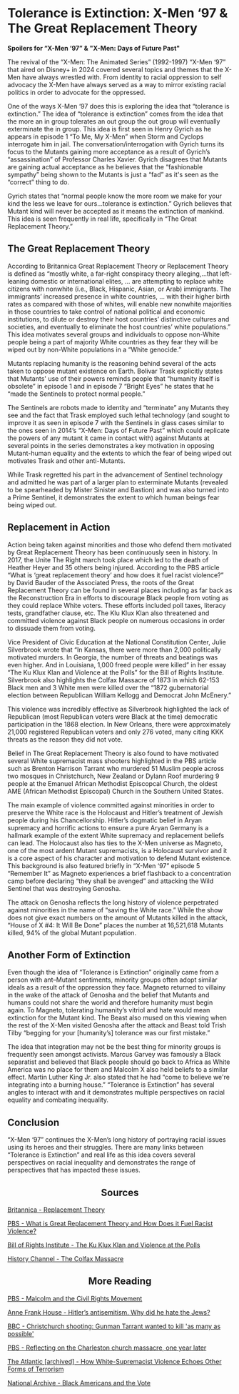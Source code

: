 # Tolerance is Extinction: X-Men ‘97 & The Great Replacement Theory

<p style="font-weight: bold" >Spoilers for “X-Men ‘97” & "X-Men: Days of Future Past"</p>

The revival of the “X-Men: The Animated Series” (1992-1997) “X-Men ‘97” that aired on Disney+ in 2024 covered several topics and themes that the X-Men have always wrestled with. From identity to racial oppression to self advocacy the X-Men have always served as a way to mirror existing racial politics in order to advocate for the oppressed. 

One of the ways X-Men ‘97 does this is exploring the idea that “tolerance is extinction.” The idea of “tolerance is extinction” comes from the idea that the more an in group tolerates an out group the out group will eventually exterminate the in group. This idea is first seen in Henry Gyrich as he appears in episode 1 “To Me, My X-Men” when Storm and Cyclops interrogate him in jail. The conversation/interrogation with Gyrich turns its focus to the Mutants gaining more acceptance as a result of Gyrich’s “assassination” of Professor Charles Xavier. Gyrich disagrees that Mutants are gaining actual acceptance as he believes that the “fashionable sympathy” being shown to the Mutants is just a “fad” as it's seen as the “correct” thing to do. 

Gyrich states that “normal people know the more room we make for your kind the less we leave for ours…tolerance is extinction.” Gyrich believes that Mutant kind will never be accepted as it means the extinction of mankind. This idea is seen frequently in real life, specifically in “The Great Replacement Theory.” 

## The Great Replacement Theory

According to Britannica Great Replacement Theory or Replacement Theory is defined as “mostly white, a far-right conspiracy theory alleging,...that left-leaning domestic or international elites, … are attempting to replace white citizens with nonwhite (i.e., Black, Hispanic, Asian, or Arab) immigrants. The immigrants’ increased presence in white countries, … with their higher birth rates as compared with those of whites, will enable new nonwhite majorities in those countries to take control of national political and economic institutions, to dilute or destroy their host countries’ distinctive cultures and societies, and eventually to eliminate the host countries’ white populations.” This idea motivates several groups and individuals to oppose non-White people being a part of majority White countries as they fear they will be wiped out by non-White populations in a “White genocide.” 

Mutants replacing humanity is the reasoning behind several of the acts taken to oppose mutant existence on Earth. Bolivar Trask explicitly states that Mutants' use of their powers reminds people that “humanity itself is obsolete” in episode 1 and in episode 7 “Bright Eyes” he states that he “made the Sentinels to protect normal people.” 

The Sentinels are robots made to identity and “terminate” any Mutants they see and the fact that Trask employed such lethal technology (and sought to improve it as seen in episode 7 with the Sentinels in glass cases similar to the ones seen in 2014’s “X-Men: Days of Future Past” which could replicate the powers of any mutant it came in contact with) against Mutants at several points in the series demonstrates a key motivation in opposing Mutant-human equality and the extents to which the fear of being wiped out motivates Trask and other anti-Mutants. 

While Trask regretted his part in the advancement of Sentinel technology and admitted he was part of a larger plan to exterminate Mutants (revealed to be spearheaded by Mister Sinister and Bastion) and was also turned into a Prime Sentinel, it demonstrates the extent to which human beings fear being wiped out. 

## Replacement in Action

Action being taken against minorities and those who defend them motivated by Great Replacement Theory has been continuously seen in history. In 2017, the Unite The Right march took place which led to the death of Heather Heyer and 35 others being injured. According to the PBS article “What is ‘great replacement theory’ and how does it fuel racist violence?” by David Bauder of the Associated Press, the roots of the Great Replacement Theory can be found in several places including as far back as the Reconstruction Era in efforts to discourage Black people from voting as they could replace White voters. These efforts included poll taxes, literacy tests, grandfather clause, etc. The Klu Klux Klan also threatened and committed violence against Black people on numerous occasions in order to dissuade them from voting. 

Vice President of Civic Education at the National Constitution Center, Julie Silverbrook wrote that “In Kansas, there were more than 2,000 politically motivated murders. In Georgia, the number of threats and beatings was even higher. And in Louisiana, 1,000 freed people were killed” in her essay “The Ku Klux Klan and Violence at the Polls” for the Bill of Rights Institute. Silverbrook also highlights the Colfax Massacre of 1873 in which 62-153 Black men and 3 White men were killed over the “1872 gubernatorial election between Republican William Kellogg and Democrat John McEnery.” 

This violence was incredibly effective as Silverbrook highlighted the lack of Republican (most Republican voters were Black at the time) democratic participation in the 1868 election. In New Orleans, there were approximately 21,000 registered Republican voters and only 276 voted, many citing KKK threats as the reason they did not vote. 

Belief in The Great Replacement Theory is also found to have motivated several White supremacist mass shooters highlighted in the PBS article such as Brenton Harrison Tarrant who murdered 51 Muslim people across two mosques in Christchurch, New Zealand or Dylann Roof murdering 9 people at the Emanuel African Methodist Episcopcal Church, the oldest AME (African Methodist Episcopal) Church in the Southern United States. 

The main example of violence committed against minorities in order to preserve the White race is the Holocaust and Hitler’s treatment of Jewish people during his Chancellorship. Hitler’s dogmatic belief in Aryan supremacy and horrific actions to ensure a pure Aryan Germany is a hallmark example of the extent White supremacy and replacement beliefs can lead. The Holocaust also has ties to the X-Men universe as Magneto, one of the most ardent Mutant supremacists, is a Holocaust survivor and it is a core aspect of his character and motivation to defend Mutant existence. This background is also featured briefly in “X-Men ‘97” episode 5 “Remember It” as Magneto experiences a brief flashback to a concentration camp before declaring “they shall be avenged” and attacking the Wild Sentinel that was destroying Genosha. 

The attack on Genosha reflects the long history of violence perpetrated against minorities in the name of “saving the White race.” While the show does not give exact numbers on the amount of Mutants killed in the attack, “House of X #4: It Will Be Done” places the number at 16,521,618 Mutants killed, 94% of the global Mutant population. 

## Another Form of Extinction

Even though the idea of “Tolerance is Extinction” originally came from a person with ant–Mutant sentiments, minority groups often adopt similar ideals as a result of the oppression they face. Magneto returned to villainy in the wake of the attack of Genosha and the belief that Mutants and humans could not share the world and therefore humanity must begin again. To Magneto, tolerating humanity’s vitriol and hate would mean extinction for the Mutant kind. The Beast also mused on this viewing when the rest of the X-Men visited Genosha after the attack and Beast told Trish Tilby “begging for your [humanity’s] tolerance was our first mistake.” 

The idea that integration may not be the best thing for minority groups is frequently seen amongst activists. Marcus Garvey was famously a Black separatist and believed that Black people should go back to Africa as White America was no place for them and Malcolm X also held beliefs to a similar effect. Martin Luther King Jr. also stated that he had “come to believe we're integrating into a burning house.” “Tolerance is Extinction” has several angles to interact with and it demonstrates multiple perspectives on racial equality and combating inequality.  


## Conclusion 

“X-Men ‘97” continues the X-Men’s long history of portraying racial issues using its heroes and their struggles. There are many links between “Tolerance is Extinction” and real life as this idea covers several perspectives on racial inequality and demonstrates the range of perspectives that has impacted these issues.

<h2 style="text-align: center">Sources</h2>

<a href="https://www.britannica.com/topic/replacement-theory">Britannica - Replacement Theory</a>

<a href="https://www.pbs.org/newshour/politics/what-is-great-replacement-theory-and-how-does-it-fuel-racist-violence">PBS - What is Great Replacement Theory and How Does it Fuel Racist Violence?

<a href="https://billofrightsinstitute.org/essays/the-ku-klux-klan-and-violence-at-the-polls">Bill of Rights Institute - The Ku Klux Klan and Violence at the Polls</a>

<a href="https://www.history.com/this-day-in-history/colfax-massacre-louisiana">History Channel - The Colfax Massacre</a>

<h2 style="text-align: center">More Reading</h2>

<a href="https://www.pbs.org/wgbh/americanexperience/features/malcolmx-and-civil-rights-movement/#:~:text=Malcolm%20rejected%20integration%20with%20white,a%20means%20of%20attaining%20it.">PBS - Malcolm and the Civil Rights Movement</a>

<a href="https://www.annefrank.org/en/anne-frank/go-in-depth/why-did-hitler-hate-jews/">Anne Frank House - Hitler’s antisemitism. Why did he hate the Jews?</a>

<a href="https://www.bbc.com/news/world-asia-53861456">BBC - Christchurch shooting: Gunman Tarrant wanted to kill 'as many as possible'</a>

<a href="https://www.pbs.org/newshour/show/reflecting-on-the-charleston-church-massacre-one-year-later">PBS - Reflecting on the Charleston church massacre, one year later</a>

<a href="https://archive.is/zT9Sj#selection-1443.113-1443.139
">The Atlantic [archived] - How White-Supremacist Violence Echoes Other Forms of Terrorism</a>

<a href="https://www.archives.gov/research/african-americans/vote
">National Archive - Black Americans and the Vote</a>
